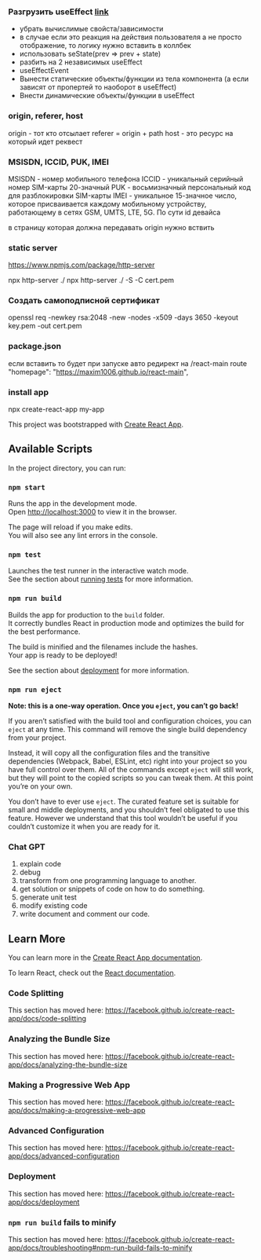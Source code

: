 ### Разгрузить useEffect [link](https://beta.reactjs.org/learn/removing-effect-dependencies)
- убрать вычислимые свойста/зависимости
- в случае если это реакция на действия пользователя а не просто отображение, то логику нужно вставить в коллбек
- использовать seState(prev => prev + state)
- разбить на 2 независимых useEffect
- useEffectEvent
- Вынести статические объекты/функции из тела компонента (а если зависят от пропертей то наоборот в useEffect)
- Внести динамические объекты/функции в useEffect

### origin, referer, host
origin - тот кто отсылает
referer = origin + path
host - это ресурс на который идет реквест

### MSISDN, ICCID, PUK, IMEI
MSISDN - номер мобильного телефона
ICCID - уникальный серийный номер SIM-карты 20-значный
PUK - восьмизначный персональный код для разблокировки SIM-карты
IMEI - уникальное 15-значное число, которое присваивается каждому мобильному устройству, работающему в сетях GSM, UMTS, LTE, 5G. По сути id девайса

в страницу которая должна передавать origin нужно вствить 
<meta name="referrer" content="origin" />

### static server
https://www.npmjs.com/package/http-server

npx http-server ./
npx http-server ./ -S -C cert.pem

### Создать самоподписной сертификат 
openssl req -newkey rsa:2048 -new -nodes -x509 -days 3650 -keyout key.pem -out cert.pem

### package.json
если вставить то будет при запуске авто редирект на /react-main route
"homepage": "https://maxim1006.github.io/react-main",

### install app
npx create-react-app my-app

This project was bootstrapped with [Create React App](https://github.com/facebook/create-react-app).

## Available Scripts

In the project directory, you can run:

### `npm start`

Runs the app in the development mode.<br>
Open [http://localhost:3000](http://localhost:3000) to view it in the browser.

The page will reload if you make edits.<br>
You will also see any lint errors in the console.

### `npm test`

Launches the test runner in the interactive watch mode.<br>
See the section about [running tests](https://facebook.github.io/create-react-app/docs/running-tests) for more information.

### `npm run build`

Builds the app for production to the `build` folder.<br>
It correctly bundles React in production mode and optimizes the build for the best performance.

The build is minified and the filenames include the hashes.<br>
Your app is ready to be deployed!

See the section about [deployment](https://facebook.github.io/create-react-app/docs/deployment) for more information.

### `npm run eject`

**Note: this is a one-way operation. Once you `eject`, you can’t go back!**

If you aren’t satisfied with the build tool and configuration choices, you can `eject` at any time. This command will remove the single build dependency from your project.

Instead, it will copy all the configuration files and the transitive dependencies (Webpack, Babel, ESLint, etc) right into your project so you have full control over them. All of the commands except `eject` will still work, but they will point to the copied scripts so you can tweak them. At this point you’re on your own.

You don’t have to ever use `eject`. The curated feature set is suitable for small and middle deployments, and you shouldn’t feel obligated to use this feature. However we understand that this tool wouldn’t be useful if you couldn’t customize it when you are ready for it.

### Chat GPT
1. explain code
2. debug
3. transform from one programming language to another.
4. get solution or snippets of code on how to do something.
5. generate unit test
6. modify existing code
7. write document and comment our code.

## Learn More

You can learn more in the [Create React App documentation](https://facebook.github.io/create-react-app/docs/getting-started).

To learn React, check out the [React documentation](https://reactjs.org/).

### Code Splitting

This section has moved here: https://facebook.github.io/create-react-app/docs/code-splitting

### Analyzing the Bundle Size

This section has moved here: https://facebook.github.io/create-react-app/docs/analyzing-the-bundle-size

### Making a Progressive Web App

This section has moved here: https://facebook.github.io/create-react-app/docs/making-a-progressive-web-app

### Advanced Configuration

This section has moved here: https://facebook.github.io/create-react-app/docs/advanced-configuration

### Deployment

This section has moved here: https://facebook.github.io/create-react-app/docs/deployment

### `npm run build` fails to minify

This section has moved here: https://facebook.github.io/create-react-app/docs/troubleshooting#npm-run-build-fails-to-minify
